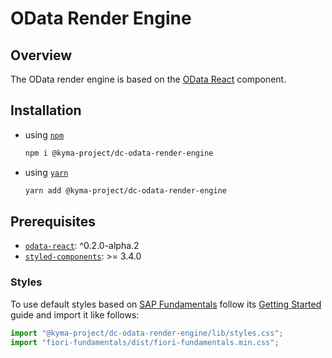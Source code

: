 # OData Render Engine

## Overview

The OData render engine is based on the [OData React](https://github.com/kyma-incubator/documentation-component/tree/master/packages/odata-react) component.

## Installation

- using [`npm`](https://www.npmjs.com/)

  ```bash
  npm i @kyma-project/dc-odata-render-engine
  ```

- using [`yarn`](https://yarnpkg.com/en/)

  ```bash
  yarn add @kyma-project/dc-odata-render-engine
  ```

## Prerequisites

- [`odata-react`](https://github.com/kyma-incubator/documentation-component/tree/master/packages/odata-react): ^0.2.0-alpha.2
- [`styled-components`](https://github.com/styled-components/styled-components): >= 3.4.0

### Styles

To use default styles based on [SAP Fundamentals](https://sap.github.io/fundamental/) follow its [Getting Started](https://sap.github.io/fundamental/getting-started.html) guide and import it like follows:

```js
import "@kyma-project/dc-odata-render-engine/lib/styles.css";
import "fiori-fundamentals/dist/fiori-fundamentals.min.css";
```
